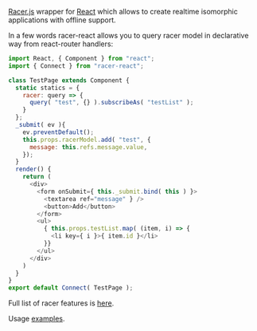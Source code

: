 [Racer.js](https://github.com/derbyjs/racer) wrapper for [React](https://facebook.github.io/react/) which allows to create realtime isomorphic applications with offline support.

In a few words racer-react allows you to query racer model in declarative way from react-router handlers:

```javascript
import React, { Component } from "react";
import { Connect } from "racer-react";

class TestPage extends Component {
  static statics = {
    racer: query => {
      query( "test", {} ).subscribeAs( "testList" );
    }
  };
  _submit( ev ){
    ev.preventDefault();
    this.props.racerModel.add( "test", {
      message: this.refs.message.value,
    });
  }
  render() {
    return (
      <div>
        <form onSubmit={ this._submit.bind( this ) }>
          <textarea ref="message" } />
          <button>Add</button>
        </form>
        <ul>
          { this.props.testList.map( (item, i) => {
            <li key={ i }>{ item.id }</li>
          }}
        </ul>
      </div>
    )
  }
}
export default Connect( TestPage );
```
Full list of racer features is [here](https://github.com/derbyjs/racer#features).

Usage [examples](https://github.com/droganov/rkta).
